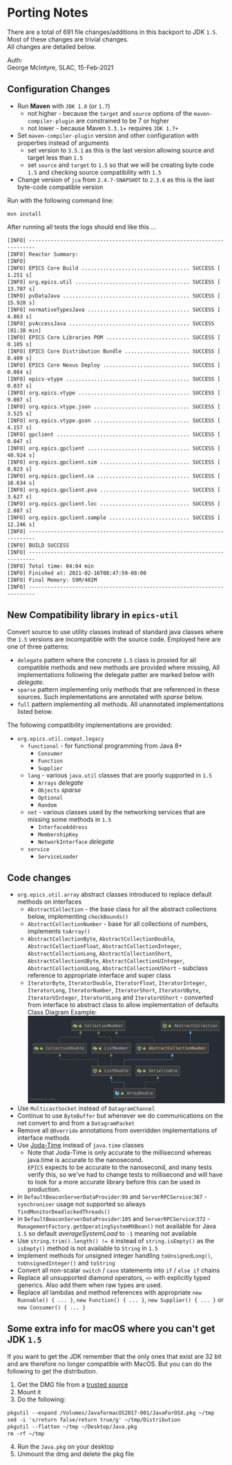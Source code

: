 # Porting Notes
There are a total of 691 file changes/additions in this backport to JDK `1.5`.  Most of these changes are trivial changes.  
All changes are detailed below.

Auth:  
George McIntyre, SLAC, 15-Feb-2021

## Configuration Changes
+ Run **Maven** with `JDK 1.8` (or `1.7`)
  + not higher - because the `target` and `source` options of the `maven-compiler-plugin` are constrained to be 7 or higher
  + not lower - because Maven `3.3.1`+ requires `JDK 1.7+`
+ Set `maven-compiler-plugin` version and other configuration with properties instead of arguments
  + set version to `3.5.1` as this is the last version allowing source and target less than `1.5`
  + set `source` and `target` to `1.5` so that we will be creating byte code `1.5` and checking source compatibility with `1.5`
+ Change version of `jca` from `2.4.7-SNAPSHOT` to `2.3.6` as this is the last byte-code compatible version

Run with the following command line:
```shell
mvn install
```

After running all tests the logs should end like this ...

```shell
[INFO] ------------------------------------------------------------------------
[INFO] Reactor Summary:
[INFO]
[INFO] EPICS Core Build ................................... SUCCESS [  1.251 s]
[INFO] org.epics.util ..................................... SUCCESS [ 13.707 s]
[INFO] pvDataJava ......................................... SUCCESS [ 15.928 s]
[INFO] normativeTypesJava ................................. SUCCESS [  4.863 s]
[INFO] pvAccessJava ....................................... SUCCESS [01:38 min]
[INFO] EPICS Core Libraries POM ........................... SUCCESS [  0.105 s]
[INFO] EPICS Core Distribution Bundle ..................... SUCCESS [  8.409 s]
[INFO] EPICS Core Nexus Deploy ............................ SUCCESS [  0.084 s]
[INFO] epics-vtype ........................................ SUCCESS [  0.037 s]
[INFO] org.epics.vtype .................................... SUCCESS [  9.007 s]
[INFO] org.epics.vtype.json ............................... SUCCESS [  3.525 s]
[INFO] org.epics.vtype.gson ............................... SUCCESS [  4.157 s]
[INFO] gpclient ........................................... SUCCESS [  0.047 s]
[INFO] org.epics.gpclient ................................. SUCCESS [ 40.924 s]
[INFO] org.epics.gpclient.sim ............................. SUCCESS [  8.023 s]
[INFO] org.epics.gpclient.ca .............................. SUCCESS [ 16.634 s]
[INFO] org.epics.gpclient.pva ............................. SUCCESS [  3.627 s]
[INFO] org.epics.gpclient.loc ............................. SUCCESS [  2.087 s]
[INFO] org.epics.gpclient.sample .......................... SUCCESS [ 12.246 s]
[INFO] ------------------------------------------------------------------------
[INFO] BUILD SUCCESS
[INFO] ------------------------------------------------------------------------
[INFO] Total time: 04:04 min
[INFO] Finished at: 2021-02-16T08:47:59-08:00
[INFO] Final Memory: 59M/402M
[INFO] ------------------------------------------------------------------------
```

## New Compatibility library in `epics-util`
Convert source to use utility classes instead of standard java classes where the `1.5` versions are incompatible with the source code.
Employed here are one of three patterns:
+ `delegate` pattern where the concrete `1.5` class is proxied for all compatible methods and new methods
are provided where missing, All implementations following the delegate patter are marked below with _delegate_.
+ `sparse` pattern implementing only methods that are referenced in these sources.  Such implementations are annotated with _sparse_ below.
+ `full` pattern implementing all methods.  All unannotated implementations listed below.

The following compatibility implementations are provided:
+ `org.epics.util.compat.legacy`
  + `functional` - for functional programming from Java 8+
    + `Consumer`
    + `Function`
    + `Supplier`
  + `lang` - various `java.util` classes that are poorly supported in `1.5`
    + `Arrays` _delegate_
    + `Objects` _sparse_
    + `Optional`
    + `Random`
  + `net` - various classes used by the networking services that are missing some methods in `1.5`
    + `InterfaceAddress`
    + `MembershipKey`
    + `NetworkInterface` _delegate_
  + `service`
    + `ServiceLoader`

## Code changes
+ `org.epics.util.array` abstract classes introduced to replace default methods on interfaces
  + `AbstractCollection` - the base class for all the abstract collections below, implementing `checkBounds()`
  + `AbstractCollectionNumber` - base for all collections of numbers, implements `toArray()`
  + `AbstractCollectionByte`, `AbstractCollectionDouble`, `AbstractCollectionFloat`, `AbstractCollectionInteger`, `AbstractCollectionLong`, `AbstractCollectionShort`, `AbstractCollectionUByte`, `AbstractCollectionUInteger`, `AbstractCollectionULong`, `AbstractCollectionUShort` - subclass reference to appropriate interface and super class
  + `IteratorByte`, `IteratorDouble`, `IteratorFloat`, `IteratorInteger`, `IteratorLong`, `IteratorNumber`, `IteratorShort`, `IteratorUByte`, `IteratorUInteger`, `IteratorULong` and `IteratorUShort` - converted from interface to abstract class to allow implementation of defaults  
  Class Diagram Example:
    ![ArrayDouble](ArrayDouble.png)
+ Use `MulticastSocket` instead of `DatagramChannel`
+ Continue to use `ByteBuffer` but whenever we do communications on the net convert to and from a `DatagramPacket`
+ Remove all `@Override` annotations from overridden implementations of interface methods
+ Use [Joda-Time](https://www.joda.org/joda-time/) instead of `java.time` classes
  + Note that Joda-Time is only accurate to the millisecond whereas java.time is accurate to the nanosecond.  
    `EPICS` expects to be accurate to the nanosecond, and many tests verify this, so we've had to change tests
    to millisecond and will have to look for a more accurate library before this can be used in production.
+ in `DefaultBeaconServerDataProvider`:`99` and `ServerRPCService`:`367` - `synchroniser` usage not supported so always `findMonitorDeadlockedThreads()`
+ in `DefaultBeaconServerDataProvider`:`105` and `ServerRPCService`:`372` -  `ManagementFactory.getOperatingSystemMXBean()` not available for Java `1.5` so default _averageSystemLoad_ to `-1` meaning
  not available
+ Use `string.trim().length() != 0` instead of `string.isEmpty()` as the `isEmpty()` method is not available to `String` in `1.5`
+ Implement methods for unsigned integer handling `toUnsignedLong()`, `toUnsignedInteger()` and `toString`
+ Convert all non-scalar `switch` / `case` statements into `if` / `else if` chains
+ Replace all unsupported diamond operators, `<>` with explicitly typed generics.  Also add them when raw types are used.
+ Replace all lambdas and method references with appropriate `new Runnable() { ... }`, `new Function() { ... }`, `new Supplier() { ... }` or `new Consumer() { ... }`

## Some extra info for macOS where you can't get JDK `1.5`
If you want to get the JDK remember that the only ones that exist are 32 bit and are therefore no longer
compatible with MacOS.  But you can do the following to get the distribution.
1. Get the DMG file from a [trusted source](http://support.apple.com/downloads/DL1359/en_US/JavaForMacOSX10.5Update10.dmg
)
2. Mount it
3. Do the following:
```shell
pkgutil --expand /Volumes/JavaformacOS2017-001/JavaForOSX.pkg ~/tmp
sed -i 's/return false/return true/g' ~/tmp/Distribution
pkgutil --flatten ~/tmp ~/Desktop/Java.pkg
rm -rf ~/tmp
```

4. Run the `Java.pkg` on your desktop
5. Unmount the dmg and delete the pkg file
```
